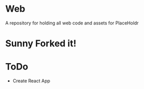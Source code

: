 # Web
A repository for holding all web code and assets for PlaceHoldr

# Sunny Forked it!

# ToDo
- Create React App
